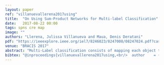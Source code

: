 ```yaml
---
layout: paper
ref: "villanuevallerena2017using"
title:  "On Using Sum-Product Networks for Multi-label Classification"
date:   2017-08-22 00:00
tags: spns cre map
image: ""
authors: "Llerena, Julissa Villanueva and Maua, Denis Deratani"
pdf: "https://ieeexplore.ieee.org/iel7/8246023/8247008/08247024.pdf?casa_token=iOpTXXP6z1wAAAAA:dzMSYBNHZ_x6ln311pmj-SoEknq-y7UVfkcX4l6Ivc-WHA-xa4q1EtrFd3__hmYvZ8wUmsB5MgBf"
venue: "BRACIS 2017"
abstract: "Multi-Label classification consists of mapping each object to a set of relevant labels. A successful approach to constructing Multi-Label classifiers is to obtain a probabilistic model of the relation between object attributes and labels. This model can then be used to classify objects by computing the most probable configuration of label relevance variable conditioned on the attributes. Sum-Product Networks (SPN) are deep probabilistic models that have shown promising results in many tasks. As with many other probabilistic models, performing Most Probable Explanation (MPE) inference is NP-hard in SPNs. In this work we investigate the use of SPNs for Multi-Label classification. We compare different approaches for learning SPNs and computing MPE. We show that SPN-based Multi-Label Classifiers are competitive against state-of-the-art classifiers in a collection of real-world experiments."
bibtex: "@inproceedings{villanuevallerena2017using,<br/>  author    = {Llerena, Julissa Villanueva and Maua, Denis Deratani},<br/>  title     = {On Using Sum-Product Networks for Multi-label Classification},<br/>  booktitle = {{BRACIS}},<br/>  pages     = {25--30},<br/>  publisher = {{IEEE} Computer Society},<br/>  year      = {2017}<br/>}"
---
```



